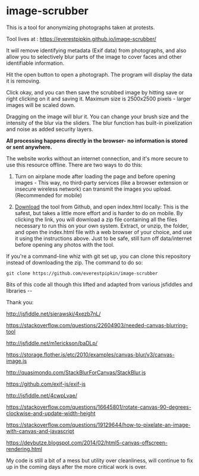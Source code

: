 # image-scrubber
This is a tool for anonymizing photographs taken at protests. 

Tool lives at : https://everestpipkin.github.io/image-scrubber/ 

It will remove identifying metadata (Exif data) from photographs, and also allow you to selectively blur parts of the image to cover faces and other identifiable information. 

Hit the open button to open a photograph. The program will display the data it is removing. 

Click okay, and you can then save the scrubbed image by hitting save or right clicking on it and saving it. Maximum size is 2500x2500 pixels - larger images will be scaled down.

Dragging on the image will blur it. You can change your brush size and the intensity of the blur via the sliders. The blur function has built-in pixelization and noise as added security layers.


**All processing happens directly in the browser- no information is stored or sent anywhere.** 

The website works without an internet connection, and it's more secure to use this resource offline.  There are two ways to do this: 

1. Turn on airplane mode after loading the page and before opening images - This way, no third-party services (like a browser extension or insecure wireless network) can transmit the images you upload. (Recommended for mobile)

2. [Download](https://github.com/everestpipkin/image-scrubber/archive/master.zip) the tool from Github, and open index.html locally: This is the safest, but takes a little more effort and is harder to do on mobile.  By clicking the link, you will download a zip file containing all the files necessary to run this on your own system.  Extract, or unzip, the folder, and open the index.html file with a web browser of your choice, and use it using the instructions above.  Just to be safe, still turn off data/internet before opening any photos with the tool.

If you're a command-line whiz with git set up, you can clone this repository instead of downloading the zip.  The command to do so: 

    git clone https://github.com/everestpipkin/image-scrubber



Bits of this code all though this lifted and adapted from various jsfiddles and libraries --

Thank you:

http://jsfiddle.net/sierawski/4xezb7nL/

https://stackoverflow.com/questions/22604903/needed-canvas-blurring-tool

http://jsfiddle.net/m1erickson/baDLp/

https://storage.flother.is/etc/2010/examples/canvas-blur/v3/canvas-image.js

http://quasimondo.com/StackBlurForCanvas/StackBlur.js

https://github.com/exif-js/exif-js

http://jsfiddle.net/4cwpLvae/

https://stackoverflow.com/questions/16645801/rotate-canvas-90-degrees-clockwise-and-update-width-height

https://stackoverflow.com/questions/19129644/how-to-pixelate-an-image-with-canvas-and-javascript

https://devbutze.blogspot.com/2014/02/html5-canvas-offscreen-rendering.html

My code is still a bit of a mess but utility over cleanliness, will continue to fix up in the coming days after the more critical work is over. 
